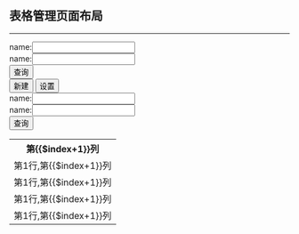 ## 表格管理页面布局 

---

<div class="ks-search-criteria">
    <div class="right">
        <div>
            <span>name:</span><input type="text">
        </div>
        <div>
            <span>name:</span><input type="text">
        </div>
        <div>
            <button class="ks-btn-primary">查询</button>
        </div>
    </div>
</div>

<div class="ks-search-criteria">
    <button class="ks-btn-success">新建</button>
    <button class="ks-btn-primary">设置</button>
    <div class="right">
        <div>
            <span>name:</span><input type="text">
        </div>
        <div>
            <span>name:</span><input type="text">
        </div>
        <div>
            <button class="ks-btn-primary">查询</button>
        </div>
    </div>
</div>

<div class="table-striped">
    <table>
        <tr>
            <th v-for="1 in 12">第{{$index+1}}列</th>
        </tr>
        <tr>
            <td v-for="1 in 12">第1行,第{{$index+1}}列</td>
        </tr>
        <tr>
            <td v-for="1 in 12">第1行,第{{$index+1}}列</td>
        </tr>
        <tr>
            <td v-for="1 in 12">第1行,第{{$index+1}}列</td>
        </tr>
        <tr>
            <td v-for="1 in 12">第1行,第{{$index+1}}列</td>
        </tr>
    </table>
</div>

<ks-page-group
    :current.sync="page_current2" 
    :length="7"
    :total="100"
    :sizes="[10,17,30]"
    :on-change="change2"></ks-page-group>

<script lang="babel">
    export default {
        data(){
            return {
                page_current:4,
                page_current2:4
            }
        },
        methods:{
            change(val){
                console.log(val);
            },
            change2(val,type){
                console.log(val,type);
            }
            
           
        }

    }
</script>